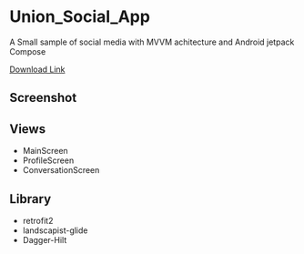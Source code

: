 # Union_Social_App
A Small sample of social media with MVVM achitecture and Android jetpack Compose

[Download Link](https://mega.nz/file/qlUGST4I#x2RYvUAYyFXiAlIPbJQQpIscNKnErpb2YVt0o1KpW_s)

## Screenshot


## Views
- MainScreen
- ProfileScreen
- ConversationScreen

## Library
- retrofit2 
- landscapist-glide 
- Dagger-Hilt
